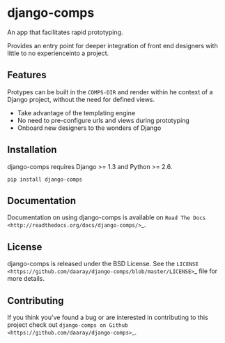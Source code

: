 django-comps
==========================

An app that facilitates rapid prototyping.

Provides an entry point for deeper integration of front end designers with
little to no experienceinto a project.

Features
-------
Protypes can be built in the ``COMPS-DIR`` and render within he context of
a Django project, without the need for defined views.

* Take advantage of the templating engine
* No need to pre-configure urls and views during prototyping
* Onboard new designers to the wonders of Django

Installation
------------

django-comps requires Django >= 1.3 and Python >= 2.6.

``pip install django-comps``


Documentation
-------------

Documentation on using django-comps is available on
`Read The Docs <http://readthedocs.org/docs/django-comps/>`_.


License
--------------------------------------

django-comps is released under the BSD License. See the
`LICENSE <https://github.com/daaray/django-comps/blob/master/LICENSE>`_ file for more details.


Contributing
--------------------------------------

If you think you've found a bug or are interested in contributing to this project
check out `django-comps on Github <https://github.com/daaray/django-comps>`_.
